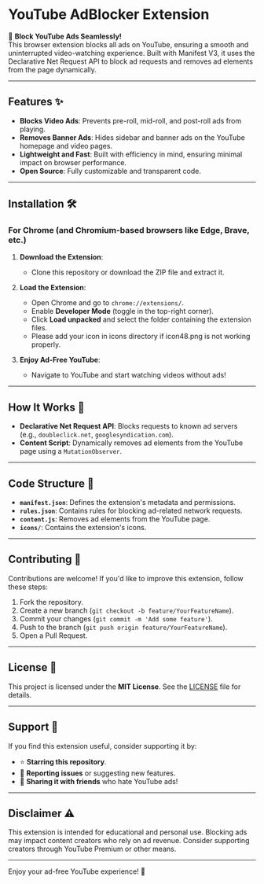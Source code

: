 # YouTube AdBlocker Extension

🚀 **Block YouTube Ads Seamlessly!**  
This browser extension blocks all ads on YouTube, ensuring a smooth and uninterrupted video-watching experience. Built with Manifest V3, it uses the Declarative Net Request API to block ad requests and removes ad elements from the page dynamically.

---

## Features ✨

- **Blocks Video Ads**: Prevents pre-roll, mid-roll, and post-roll ads from playing.
- **Removes Banner Ads**: Hides sidebar and banner ads on the YouTube homepage and video pages.
- **Lightweight and Fast**: Built with efficiency in mind, ensuring minimal impact on browser performance.
- **Open Source**: Fully customizable and transparent code.

---

## Installation 🛠️

### For Chrome (and Chromium-based browsers like Edge, Brave, etc.)

1. **Download the Extension**:
   - Clone this repository or download the ZIP file and extract it.

2. **Load the Extension**:
   - Open Chrome and go to `chrome://extensions/`.
   - Enable **Developer Mode** (toggle in the top-right corner).
   - Click **Load unpacked** and select the folder containing the extension files.
   - Please add your icon in icons directory if icon48.png is not working properly.

3. **Enjoy Ad-Free YouTube**:
   - Navigate to YouTube and start watching videos without ads!

---

## How It Works 🔧

- **Declarative Net Request API**: Blocks requests to known ad servers (e.g., `doubleclick.net`, `googlesyndication.com`).
- **Content Script**: Dynamically removes ad elements from the YouTube page using a `MutationObserver`.

---

## Code Structure 📂

- **`manifest.json`**: Defines the extension's metadata and permissions.
- **`rules.json`**: Contains rules for blocking ad-related network requests.
- **`content.js`**: Removes ad elements from the YouTube page.
- **`icons/`**: Contains the extension's icons.

---

## Contributing 🤝

Contributions are welcome! If you'd like to improve this extension, follow these steps:

1. Fork the repository.
2. Create a new branch (`git checkout -b feature/YourFeatureName`).
3. Commit your changes (`git commit -m 'Add some feature'`).
4. Push to the branch (`git push origin feature/YourFeatureName`).
5. Open a Pull Request.

---

## License 📜

This project is licensed under the **MIT License**. See the [LICENSE](LICENSE) file for details.

---

## Support 💖

If you find this extension useful, consider supporting it by:
- ⭐ **Starring this repository**.
- 🐛 **Reporting issues** or suggesting new features.
- 💬 **Sharing it with friends** who hate YouTube ads!

---

## Disclaimer ⚠️

This extension is intended for educational and personal use. Blocking ads may impact content creators who rely on ad revenue. Consider supporting creators through YouTube Premium or other means.

---

Enjoy your ad-free YouTube experience! 🎉
